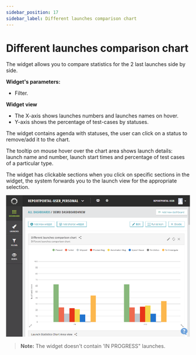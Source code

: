```yaml
---
sidebar_position: 17
sidebar_label: Different launches comparison chart
---
```


# Different launches comparison chart

The widget allows you to compare statistics for the 2 last launches side by side.

**Widget's parameters:**

- Filter.

**Widget view**

- The X-axis shows launches numbers and launches names on hover.
- Y-axis shows the percentage of test-cases by statuses.

The widget contains agenda with statuses, the user can click on a status to remove/add it to the chart.

The tooltip on mouse hover over the chart area shows launch details: launch name and number, launch start times and percentage of test cases of a particular type.

The widget has clickable sections when you click on specific sections in the widget, the system forwards you to the launch view for the appropriate selection.

![Image](img/widget-types/differentLaunchesComparisonChart.png)

>**Note:**
The widget doesn't contain 'IN PROGRESS" launches.
